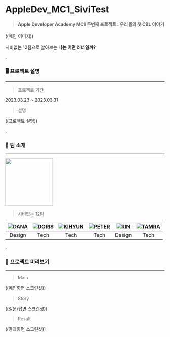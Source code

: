 # AppleDev_MC1_SiviTest

> #### Apple Developer Academy MC1 두번째 프로젝트 : 우리들의 첫 CBL 이야기


((메인 이미지))


시비없는 12팀으로 알아보는 **나는 어떤 러너일까?**



.
### 🖥️ 프로젝트 설명
---


> 프로젝트 기간


2023.03.23 ~ 2023.03.31


> 설명


((프로젝트 설명))


.
### 👥 팀 소개
---


<img src="https://github.com/SIVITEAM/AppleDev_MC1_SiviTest/blob/main/StoryView/Test003.swiftpm/Assets.xcassets/AppIcon.appiconset/AppIcon.png" width="150" height="150">


> 시비없는 12팀



![](https://github.com/SIVITEAM/AppleDev_MC1_SiviTest/blob/main/StoryView/Test003.swiftpm/Assets.xcassets/DANA%20character.imageset/KakaoTalk_Photo_2023-03-30-11-15-26%205.jpeg)DANA|![](https://github.com/SIVITEAM/AppleDev_MC1_SiviTest/blob/main/StoryView/Test003.swiftpm/Assets.xcassets/DORIS%20character.imageset/KakaoTalk_Photo_2023-03-30-11-15-26%204.jpeg)[DORIS](https://github.com/GYURI-PARK)|![](https://github.com/SIVITEAM/AppleDev_MC1_SiviTest/blob/main/StoryView/Test003.swiftpm/Assets.xcassets/KIHYUN%20character.imageset/KakaoTalk_Photo_2023-03-30-11-15-26%206.jpeg)[KIHYUN](https://github.com/leeve1247)|![](https://github.com/SIVITEAM/AppleDev_MC1_SiviTest/blob/main/StoryView/Test003.swiftpm/Assets.xcassets/PETER%20character.imageset/KakaoTalk_Photo_2023-03-30-11-15-25%201.jpeg)[PETER](https://github.com/shine-jung)|![](https://github.com/SIVITEAM/AppleDev_MC1_SiviTest/blob/main/StoryView/Test003.swiftpm/Assets.xcassets/RIN%20character.imageset/KakaoTalk_Photo_2023-03-30-11-15-25%202.jpeg)[RIN](https://github.com/dimazsr)|![](https://github.com/SIVITEAM/AppleDev_MC1_SiviTest/blob/main/StoryView/Test003.swiftpm/Assets.xcassets/TAMRA%20character.imageset/KakaoTalk_Photo_2023-03-30-11-15-25%203.jpeg)[TAMRA](https://github.com/SEOKJUN-KO)|
:---:|:---:|:---:|:---:|:---:|:---:|
Design|Tech|Tech|Tech|Design|Tech|


.
### 👀 프로젝트 미리보기
---
> Main


((메인화면 스크린샷))


> Story


((질문/답변 스크린샷))


> Result


((결과화면 스크린샷))

